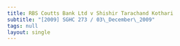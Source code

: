 ```yaml
---
title: RBS Coutts Bank Ltd v Shishir Tarachand Kothari
subtitle: "[2009] SGHC 273 / 03\_December\_2009"
tags: null
layout: single
---
```


